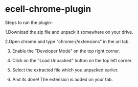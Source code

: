 # ecell-chrome-plugin

Steps to run the plugin-

1.Download the zip file and unpack it somewhere on your drive.

2.Open chrome and type "chrome://extensions" in the url tab.

3. Enable the "Developer Mode" on the top right corner.

4. Click on the "Load Unpacked" button on the top left corner.

5. Select the extracted file which you unpacked earlier.

6. And its done! The extension is added on your tab.
